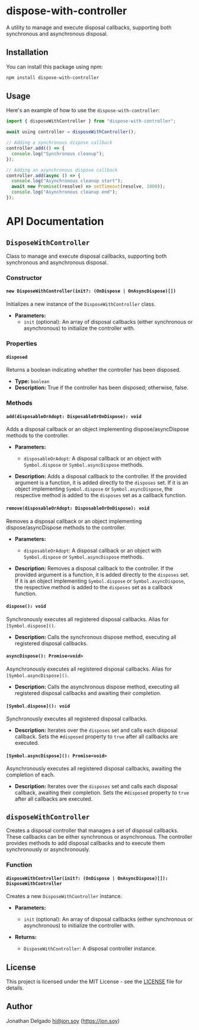 # dispose-with-controller

A utility to manage and execute disposal callbacks, supporting both synchronous and asynchronous disposal.

## Installation

You can install this package using npm:

```bash
npm install dispose-with-controller
```

## Usage

Here's an example of how to use the `dispose-with-controller`:

```ts
import { disposeWithController } from "dispose-with-controller";

await using controller = disposeWithController();

// Adding a synchronous dispose callback
controller.add(() => {
  console.log("Synchronous cleanup");
});

// Adding an asynchronous dispose callback
controller.add(async () => {
  console.log("Asynchronous cleanup start");
  await new Promise((resolve) => setTimeout(resolve, 1000));
  console.log("Asynchronous cleanup end");
});
```

# API Documentation

## `DisposeWithController`

Class to manage and execute disposal callbacks, supporting both synchronous and asynchronous disposal.

### Constructor

#### `new DisposeWithController(init?: (OnDispose | OnAsyncDispose)[])`

Initializes a new instance of the `DisposeWithController` class.

- **Parameters:**
  - `init` (optional): An array of disposal callbacks (either synchronous or asynchronous) to initialize the controller with.

### Properties

#### `disposed`

Returns a boolean indicating whether the controller has been disposed.

- **Type:** `boolean`
- **Description:** True if the controller has been disposed; otherwise, false.

### Methods

#### `add(disposableOrAdopt: DisposableOrOnDispose): void`

Adds a disposal callback or an object implementing dispose/asyncDispose methods to the controller.

- **Parameters:**

  - `disposableOrAdopt`: A disposal callback or an object with `Symbol.dispose` or `Symbol.asyncDispose` methods.

- **Description:** Adds a disposal callback to the controller. If the provided argument is a function, it is added directly to the `disposes` set. If it is an object implementing `Symbol.dispose` or `Symbol.asyncDispose`, the respective method is added to the `disposes` set as a callback function.

#### `remove(disposableOrAdopt: DisposableOrOnDispose): void`

Removes a disposal callback or an object implementing dispose/asyncDispose methods to the controller.

- **Parameters:**

  - `disposableOrAdopt`: A disposal callback or an object with `Symbol.dispose` or `Symbol.asyncDispose` methods.

- **Description:** Removes a disposal callback to the controller. If the provided argument is a function, it is added directly to the `disposes` set. If it is an object implementing `Symbol.dispose` or `Symbol.asyncDispose`, the respective method is added to the `disposes` set as a callback function.

#### `dispose(): void`

Synchronously executes all registered disposal callbacks. Alias for `[Symbol.dispose]()`.

- **Description:** Calls the synchronous dispose method, executing all registered disposal callbacks.

#### `asyncDispose(): Promise<void>`

Asynchronously executes all registered disposal callbacks. Alias for `[Symbol.asyncDispose]()`.

- **Description:** Calls the asynchronous dispose method, executing all registered disposal callbacks and awaiting their completion.

#### `[Symbol.dispose](): void`

Synchronously executes all registered disposal callbacks.

- **Description:** Iterates over the `disposes` set and calls each disposal callback. Sets the `#disposed` property to `true` after all callbacks are executed.

#### `[Symbol.asyncDispose](): Promise<void>`

Asynchronously executes all registered disposal callbacks, awaiting the completion of each.

- **Description:** Iterates over the `disposes` set and calls each disposal callback, awaiting their completion. Sets the `#disposed` property to `true` after all callbacks are executed.

## `disposeWithController`

Creates a disposal controller that manages a set of disposal callbacks. These callbacks can be either synchronous or asynchronous. The controller provides methods to add disposal callbacks and to execute them synchronously or asynchronously.

### Function

#### `disposeWithController(init?: (OnDispose | OnAsyncDispose)[]): DisposeWithController`

Creates a new `DisposeWithController` instance.

- **Parameters:**

  - `init` (optional): An array of disposal callbacks (either synchronous or asynchronous) to initialize the controller with.

- **Returns:**
  - `DisposeWithController`: A disposal controller instance.

## License

This project is licensed under the MIT License - see the [LICENSE](LICENSE) file for details.

## Author

Jonathan Delgado <hi@jon.soy> (https://jon.soy)
